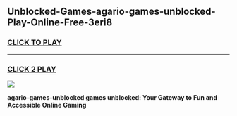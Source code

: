 
## Unblocked-Games-agario-games-unblocked-Play-Online-Free-3eri8
<h3>
<a href="https://premium76.site?title=agario-games-unblocked&ref=26A">CLICK TO PLAY</a></h3>
<hr>

<h3>
<a href="https://premium76.site?title=agario-games-unblocked&ref=26A">CLICK 2 PLAY</a>
  
</h3>

<a href="https://premium76.site?title=agario-games-unblocked&ref=26A"><img src="https://clearcache.store/games.png"></a>


**agario-games-unblocked games unblocked: Your Gateway to Fun and Accessible Online Gaming**
